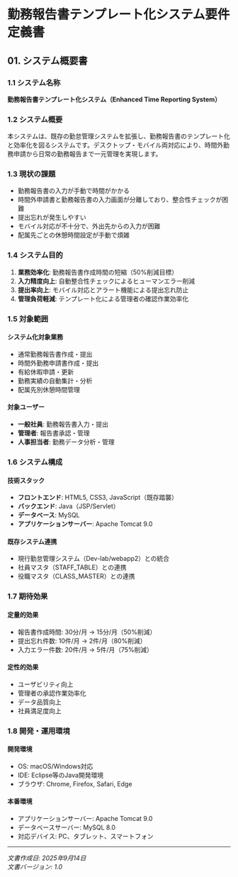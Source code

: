 # 勤務報告書テンプレート化システム要件定義書
## 01. システム概要書

### 1.1 システム名称
**勤務報告書テンプレート化システム（Enhanced Time Reporting System）**

### 1.2 システム概要
本システムは、既存の勤怠管理システムを拡張し、勤務報告書のテンプレート化と効率化を図るシステムです。デスクトップ・モバイル両対応により、時間外勤務申請から日常の勤務報告まで一元管理を実現します。

### 1.3 現状の課題
- 勤務報告書の入力が手動で時間がかかる
- 時間外申請書と勤務報告書の入力画面が分離しており、整合性チェックが困難
- 提出忘れが発生しやすい
- モバイル対応が不十分で、外出先からの入力が困難
- 配属先ごとの休憩時間設定が手動で煩雑

### 1.4 システム目的
1. **業務効率化**: 勤務報告書作成時間の短縮（50%削減目標）
2. **入力精度向上**: 自動整合性チェックによるヒューマンエラー削減
3. **提出率向上**: モバイル対応とアラート機能による提出忘れ防止
4. **管理負荷軽減**: テンプレート化による管理者の確認作業効率化

### 1.5 対象範囲
#### システム化対象業務
- 通常勤務報告書作成・提出
- 時間外勤務申請書作成・提出
- 有給休暇申請・更新
- 勤務実績の自動集計・分析
- 配属先別休憩時間管理

#### 対象ユーザー
- **一般社員**: 勤務報告書入力・提出
- **管理者**: 報告書承認・管理
- **人事担当者**: 勤務データ分析・管理

### 1.6 システム構成
#### 技術スタック
- **フロントエンド**: HTML5, CSS3, JavaScript（既存踏襲）
- **バックエンド**: Java（JSP/Servlet）
- **データベース**: MySQL
- **アプリケーションサーバー**: Apache Tomcat 9.0

#### 既存システム連携
- 現行勤怠管理システム（Dev-lab/webapp2）との統合
- 社員マスタ（STAFF_TABLE）との連携
- 役職マスタ（CLASS_MASTER）との連携

### 1.7 期待効果
#### 定量的効果
- 報告書作成時間: 30分/月 → 15分/月（50%削減）
- 提出忘れ件数: 10件/月 → 2件/月（80%削減）
- 入力エラー件数: 20件/月 → 5件/月（75%削減）

#### 定性的効果
- ユーザビリティ向上
- 管理者の承認作業効率化
- データ品質向上
- 社員満足度向上

### 1.8 開発・運用環境
#### 開発環境
- OS: macOS/Windows対応
- IDE: Eclipse等のJava開発環境
- ブラウザ: Chrome, Firefox, Safari, Edge

#### 本番環境
- アプリケーションサーバー: Apache Tomcat 9.0
- データベースサーバー: MySQL 8.0
- 対応デバイス: PC、タブレット、スマートフォン

---
*文書作成日: 2025年9月14日*  
*文書バージョン: 1.0*